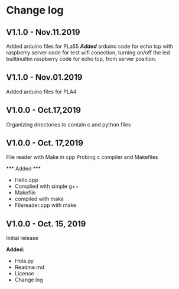 # Change log

## V1.1.0 - Nov.11.2019
Added arduino files for PLa55
	***Added***
	arduino	
		code for echo tcp with raspberry server
		code for test wifi conection, turning on/off the led builtinuiltin
	raspberry
		code for echo tcp, from server position.
		
		
		
## V1.1.0 - Nov.01.2019
Added arduino files for PLA4


## V1.0.0 - Oct.17,2019
Organizing directories to contain c and python files

## V1.0.0 -  Oct. 17,2019
File reader with Make in cpp
Probing c compiler and Makefiles

*** Added ***
- Hello.cpp
- Complied with simple g++
- Makefile
- compiled with make
- Filereader.cpp with make




## V1.0.0 - Oct. 15, 2019
Initial release

**Added:**
 - Hola.py
 - Readme.md
 - License
 - Change log

